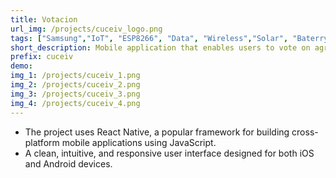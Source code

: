 ```yaml
---
title: Votacion
url_img: /projects/cuceiv_logo.png
tags: ["Samsung","IoT", "ESP8266", "Data", "Wireless","Solar", "Baterry"]
short_description: Mobile application that enables users to vote on agreements, proposals, or decisions efficiently and securely.
prefix: cuceiv
demo: 
img_1: /projects/cuceiv_1.png
img_2: /projects/cuceiv_2.png
img_3: /projects/cuceiv_3.png
img_4: /projects/cuceiv_4.png
---
```

- The project uses React Native, a popular framework for building cross-platform mobile applications using JavaScript.
- A clean, intuitive, and responsive user interface designed for both iOS and Android devices.